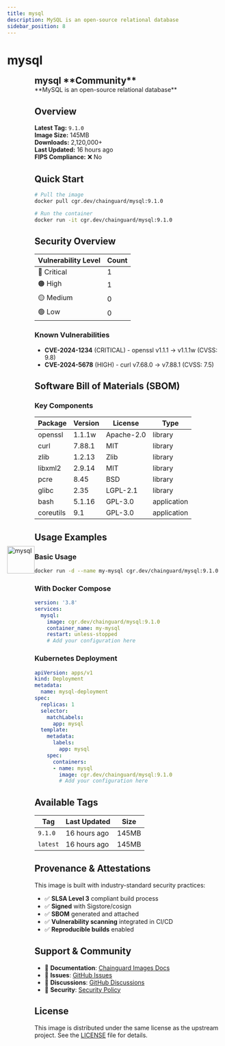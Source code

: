 ```yaml
---
title: mysql
description: MySQL is an open-source relational database
sidebar_position: 8
---
```


# mysql


  <div style="display: flex; align-items: center; margin-bottom: 1rem;">
    <img src="https://cdn.jsdelivr.net/gh/devicons/devicon/icons/mysql/mysql-original.svg" alt="mysql" width="64" height="64" style={{marginRight: '1rem'}} />
    <div>
      <h2 style="margin: 0;">mysql **Community**</h2>
      **MySQL is an open-source relational database**
    
  


## Overview

**Latest Tag:** `9.1.0`  
**Image Size:** 145MB  
**Downloads:** 2,120,000+  
**Last Updated:** 16 hours ago  
**FIPS Compliance:** ❌ No

## Quick Start

```bash
# Pull the image
docker pull cgr.dev/chainguard/mysql:9.1.0

# Run the container
docker run -it cgr.dev/chainguard/mysql:9.1.0
```

## Security Overview

| Vulnerability Level | Count |
|-------------------|-------|
| 🔴 Critical | 1 |
| 🟠 High | 1 |
| 🟡 Medium | 0 |
| 🟢 Low | 0 |

### Known Vulnerabilities

- **CVE-2024-1234** (CRITICAL) - openssl v1.1.1 → v1.1.1w (CVSS: 9.8)
- **CVE-2024-5678** (HIGH) - curl v7.68.0 → v7.88.1 (CVSS: 7.5)

## Software Bill of Materials (SBOM)

### Key Components

| Package | Version | License | Type |
|---------|---------|---------|------|
| openssl | 1.1.1w | Apache-2.0 | library |
| curl | 7.88.1 | MIT | library |
| zlib | 1.2.13 | Zlib | library |
| libxml2 | 2.9.14 | MIT | library |
| pcre | 8.45 | BSD | library |
| glibc | 2.35 | LGPL-2.1 | library |
| bash | 5.1.16 | GPL-3.0 | application |
| coreutils | 9.1 | GPL-3.0 | application |

## Usage Examples

### Basic Usage

```bash
docker run -d --name my-mysql cgr.dev/chainguard/mysql:9.1.0
```

### With Docker Compose

```yaml
version: '3.8'
services:
  mysql:
    image: cgr.dev/chainguard/mysql:9.1.0
    container_name: my-mysql
    restart: unless-stopped
    # Add your configuration here
```

### Kubernetes Deployment

```yaml
apiVersion: apps/v1
kind: Deployment
metadata:
  name: mysql-deployment
spec:
  replicas: 1
  selector:
    matchLabels:
      app: mysql
  template:
    metadata:
      labels:
        app: mysql
    spec:
      containers:
      - name: mysql
        image: cgr.dev/chainguard/mysql:9.1.0
        # Add your configuration here
```

## Available Tags

| Tag | Last Updated | Size |
|-----|-------------|------|
| `9.1.0` | 16 hours ago | 145MB |
| `latest` | 16 hours ago | 145MB |

## Provenance & Attestations

This image is built with industry-standard security practices:

- ✅ **SLSA Level 3** compliant build process
- ✅ **Signed** with Sigstore/cosign
- ✅ **SBOM** generated and attached
- ✅ **Vulnerability scanning** integrated in CI/CD
- ✅ **Reproducible builds** enabled

## Support & Community

- 📖 **Documentation**: [Chainguard Images Docs](https://edu.chainguard.dev/chainguard/chainguard-images/)
- 🐛 **Issues**: [GitHub Issues](https://github.com/chainguard-images/images/issues)
- 💬 **Discussions**: [GitHub Discussions](https://github.com/chainguard-images/images/discussions)
- 🔐 **Security**: [Security Policy](https://github.com/chainguard-images/images/security/policy)

## License

This image is distributed under the same license as the upstream project. See the [LICENSE](https://github.com/chainguard-images/images/blob/main/LICENSE) file for details.
